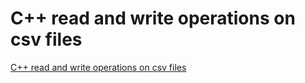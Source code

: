 # C++ read and write operations on csv files
[C++ read and write operations on csv files](https://aiwithcloud.com/2022/09/15/c_read_and_write_operations_on_csv_files/)